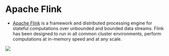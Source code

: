 # Apache Flink
- [Apache Flink](https://flink.apache.org/what-is-flink/flink-architecture/) is a framework and distributed processing engine for stateful computations over unbounded and bounded data streams. Flink has been designed to run in all common cluster environments, perform computations at in-memory speed and at any scale.

![](https://flink.apache.org/img/bounded-unbounded.png)